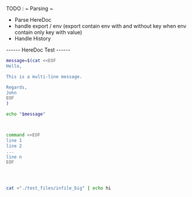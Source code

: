 TODO :
~ Parsing ~

- Parse HereDoc
- handle export / env (export contain env with and without key when env contain only key with value)
- Handle History

------ HereDoc Test ------
```bash
message=$(cat <<EOF
Hello,

This is a multi-line message.

Regards,
John
EOF
)

echo "$message"



command <<EOF
line 1
line 2
...
line n
EOF




cat <"./test_files/infile_big" | echo hi 


```
